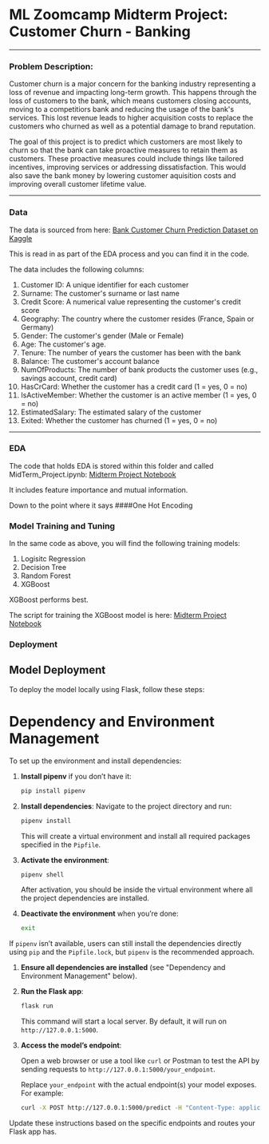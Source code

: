 # ML Zoomcamp Midterm Project: Customer Churn - Banking

--------------------------------------------------------------

### Problem Description:

Customer churn is a major concern for the banking industry representing a loss of revenue and impacting long-term growth. This happens through the loss of customers to the bank, which means customers closing accounts, moving to a competitiors bank and reducing the usage of the bank's services. This lost revenue leads to higher acquisition costs to replace the customers who churned as well as a potential damage to brand reputation. 

The goal of this project is to predict which customers are most likely to churn so that the bank can take proactive measures to retain them as customers. These proactive measures could include things like tailored incentives, improving services or addressing dissatisfaction. This would also save the bank money by lowering customer aquisition costs and improving overall customer lifetime value. 

-----------------------------------------------------------------

### Data

The data is sourced from here: [Bank Customer Churn Prediction Dataset on Kaggle](https://www.kaggle.com/datasets/shubhammeshram579/bank-customer-churn-prediction/data)

This is read in as part of the EDA process and you can find it in the code. 

The data includes the following columns: 

1. Customer ID: A unique identifier for each customer
2. Surname: The customer's surname or last name
3. Credit Score: A numerical value representing the customer's credit score
4. Geography: The country where the customer resides (France, Spain or Germany)
5. Gender: The customer's gender (Male or Female)
6. Age: The customer's age.
7. Tenure: The number of years the customer has been with the bank
8. Balance: The customer's account balance
9. NumOfProducts: The number of bank products the customer uses (e.g., savings account, credit card)
10. HasCrCard: Whether the customer has a credit card (1 = yes, 0 = no)
11. IsActiveMember: Whether the customer is an active member (1 = yes, 0 = no)
12. EstimatedSalary: The estimated salary of the customer
13. Exited: Whether the customer has churned (1 = yes, 0 = no)

-----------------------------------------------------------------

### EDA

The code that holds EDA is stored within this folder and called MidTerm_Project.ipynb: [Midterm Project Notebook](https://github.com/ManonRichards/ML-Zoomcamp-2024/blob/main/Midterm_Project/MidTerm_Project.ipynb)

It includes feature importance and mutual information. 

Down to the point where it says ####One Hot Encoding

### Model Training and Tuning

In the same code as above, you will find the following training models:

1. Logisitc Regression
2. Decision Tree
3. Random Forest
4. XGBoost

XGBoost performs best. 

The script for training the XGBoost model is here: [Midterm Project Notebook](https://github.com/ManonRichards/ML-Zoomcamp-2024/blob/main/Midterm_Project/MidTerm_Project_XGBoost_Model.ipynb)

### Deployment

## Model Deployment

To deploy the model locally using Flask, follow these steps:

# Dependency and Environment Management

To set up the environment and install dependencies:

1. **Install pipenv** if you don’t have it:
    ```bash
    pip install pipenv
    ```

2. **Install dependencies**:
    Navigate to the project directory and run:
    ```bash
    pipenv install
    ```

    This will create a virtual environment and install all required packages specified in the `Pipfile`.

3. **Activate the environment**:
    ```bash
    pipenv shell
    ```

    After activation, you should be inside the virtual environment where all the project dependencies are installed.

4. **Deactivate the environment** when you’re done:
    ```bash
    exit
    ```

If `pipenv` isn’t available, users can still install the dependencies directly using `pip` and the `Pipfile.lock`, but `pipenv` is the recommended approach.


1. **Ensure all dependencies are installed** (see "Dependency and Environment Management" below).
2. **Run the Flask app**:

    ```bash
    flask run
    ```

    This command will start a local server. By default, it will run on `http://127.0.0.1:5000`.

3. **Access the model’s endpoint**:

    Open a web browser or use a tool like `curl` or Postman to test the API by sending requests to `http://127.0.0.1:5000/your_endpoint`.

    Replace `your_endpoint` with the actual endpoint(s) your model exposes. For example:
    ```bash
    curl -X POST http://127.0.0.1:5000/predict -H "Content-Type: application/json" -d '{"input_data": "your_data_here"}'
    ```

Update these instructions based on the specific endpoints and routes your Flask app has.




